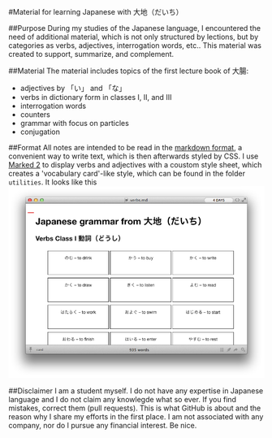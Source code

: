 #Material for learning Japanese with 大地（だいち）

##Purpose
During my studies of the Japanese language, I encountered the need of additional material, which is not only structured by lections, but by categories as verbs, adjectives, interrogation words, etc.. This material was created to support, summarize, and complement.

##Material
The material includes topics of the first lecture book of 大腸:

* adjectives by 「い」 and 「な」
* verbs in dictionary form in classes I, II, and III
* interrogation words
* counters
* grammar with focus on particles
* conjugation

##Format
All notes are intended to be read in the [markdown format](http://daringfireball.net/projects/markdown/), a convenient way to write text, which is then afterwards styled by CSS. I use [Marked 2](http://marked2app.com) to display verbs and adjectives with a coustom style sheet, which creates a 'vocabulary card'-like style, which can be found in the folder <code>utilities</code>. It looks like this
![card.css style with Marked 2](utilities/card.png "card.css style with Marked 2")


##Disclaimer
I am a student myself. I do not have any expertise in Japanese language and I do not claim any knowlegde what so ever. If you find mistakes, correct them (pull requests). This is what GitHub is about and the reason why I share my efforts in the first place. I am not associated with any company, nor do I pursue any financial interest. Be nice.